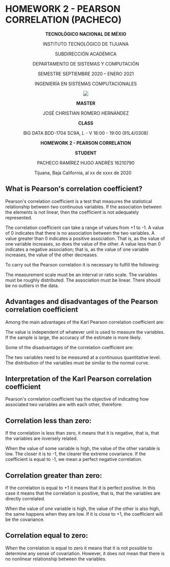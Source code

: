 # HOMEWORK 2 - PEARSON CORRELATION (PACHECO)

<div align="center">

**TECNOLÓGICO NACIONAL DE MÉXIO**

INSTITUTO TECNOLÓGICO DE TIJUANA

SUBDIRECCIÓN ACADÉMICA
 
DEPARTAMENTO DE SISTEMAS Y COMPUTACIÓN
 
SEMESTRE SEPTIEMBRE 2020 – ENERO 2021

INGENIERÍA EN SISTEMAS COMPUTACIONALES

 
 [![](https://upload.wikimedia.org/wikipedia/commons/2/2e/ITT.jpg)](https://upload.wikimedia.org/wikipedia/commons/2/2e/ITT.jpg)

**MASTER**

JOSÉ CHRISTIAN ROMERO HERNÁNDEZ

**CLASS**

BIG DATA
BDD-1704 SC9A, L - V 18:00 - 19:00 (91L4/0308)


**HOMEWORK 2 - PEARSON CORRELATION**


**STUDENT**

PACHECO RAMÍREZ HUGO ANDRÉS	16210790


Tijuana, Baja California, al xx de xxxx de 2020
 
</div>


## What is Pearson's correlation coefficient?
Pearson's correlation coefficient is a test that measures the statistical relationship between two continuous variables. If the association between the elements is not linear, then the coefficient is not adequately represented.

The correlation coefficient can take a range of values ​​from +1 to -1. A value of 0 indicates that there is no association between the two variables. A value greater than 0 indicates a positive association. That is, as the value of one variable increases, so does the value of the other. A value less than 0 indicates a negative association; that is, as the value of one variable increases, the value of the other decreases.

To carry out the Pearson correlation it is necessary to fulfill the following:

The measurement scale must be an interval or ratio scale.
The variables must be roughly distributed.
The association must be linear.
There should be no outliers in the data.

## Advantages and disadvantages of the Pearson correlation coefficient
Among the main advantages of the Karl Pearson correlation coefficient are:

The value is independent of whatever unit is used to measure the variables.
If the sample is large, the accuracy of the estimate is more likely.

Some of the disadvantages of the correlation coefficient are:

The two variables need to be measured at a continuous quantitative level.
The distribution of the variables must be similar to the normal curve.


## Interpretation of the Karl Pearson correlation coefficient
Pearson's correlation coefficient has the objective of indicating how associated two variables are with each other, therefore:

## Correlation less than zero: 
If the correlation is less than zero, it means that it is negative, that is, that the variables are inversely related.

When the value of some variable is high, the value of the other variable is low. The closer it is to -1, the clearer the extreme covariance. If the coefficient is equal to -1, we mean a perfect negative correlation.

## Correlation greater than zero: 
If the correlation is equal to +1 it means that it is perfect positive. In this case it means that the correlation is positive, that is, that the variables are directly correlated.

When the value of one variable is high, the value of the other is also high, the same happens when they are low. If it is close to +1, the coefficient will be the covariance.

## Correlation equal to zero: 
When the correlation is equal to zero it means that it is not possible to determine any sense of covariation. However, it does not mean that there is no nonlinear relationship between the variables.




